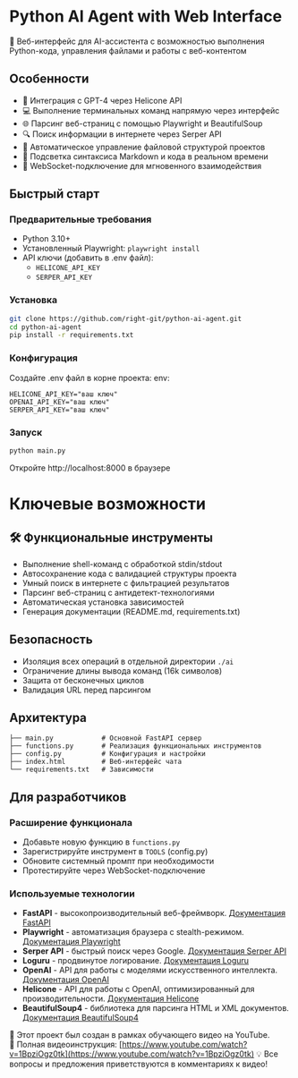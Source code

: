 # Python AI Agent with Web Interface

🚀 Веб-интерфейс для AI-ассистента с возможностью выполнения Python-кода, управления файлами и работы с веб-контентом


## Особенности

- 🧠 Интеграция с GPT-4 через Helicone API
- 💻 Выполнение терминальных команд напрямую через интерфейс
- 🌐 Парсинг веб-страниц с помощью Playwright и BeautifulSoup
- 🔍 Поиск информации в интернете через Serper API
- 📁 Автоматическое управление файловой структурой проектов
- 📝 Подсветка синтаксиса Markdown и кода в реальном времени
- 🔄 WebSocket-подключение для мгновенного взаимодействия

## Быстрый старт

### Предварительные требования
- Python 3.10+
- Установленный Playwright: `playwright install`
- API ключи (добавить в .env файл):
  - `HELICONE_API_KEY`
  - `SERPER_API_KEY`

### Установка
```bash
git clone https://github.com/right-git/python-ai-agent.git
cd python-ai-agent
pip install -r requirements.txt
```

### Конфигурация

Создайте .env файл в корне проекта:
env:
```
HELICONE_API_KEY="ваш ключ"
OPENAI_API_KEY="ваш ключ"
SERPER_API_KEY="ваш ключ"
```

### Запуск
```bash
python main.py
```

Откройте http://localhost:8000 в браузере

# Ключевые возможности

## 🛠 Функциональные инструменты

- Выполнение shell-команд с обработкой stdin/stdout
- Автосохранение кода с валидацией структуры проекта
- Умный поиск в интернете с фильтрацией результатов
- Парсинг веб-страниц с антидетект-технологиями
- Автоматическая установка зависимостей
- Генерация документации (README.md, requirements.txt)

## Безопасность

- Изоляция всех операций в отдельной директории `./ai`
- Ограничение длины вывода команд (16k символов)
- Защита от бесконечных циклов
- Валидация URL перед парсингом

## Архитектура
```
├── main.py            # Основной FastAPI сервер
├── functions.py       # Реализация функциональных инструментов
├── config.py          # Конфигурация и настройки
├── index.html         # Веб-интерфейс чата
└── requirements.txt   # Зависимости
```

## Для разработчиков

### Расширение функционала

- Добавьте новую функцию в `functions.py`
- Зарегистрируйте инструмент в `TOOLS` (config.py)
- Обновите системный промпт при необходимости
- Протестируйте через WebSocket-подключение

### Используемые технологии

- **FastAPI** - высокопроизводительный веб-фреймворк. [Документация FastAPI](https://fastapi.tiangolo.com/)
- **Playwright** - автоматизация браузера с stealth-режимом. [Документация Playwright](https://playwright.dev/docs/intro)
- **Serper API** - быстрый поиск через Google. [Документация Serper API](https://serper.dev/docs)
- **Loguru** - продвинутое логирование. [Документация Loguru](https://loguru.readthedocs.io/en/stable/)
- **OpenAI** - API для работы с моделями искусственного интеллекта. [Документация OpenAI](https://platform.openai.com/docs/)
- **Helicone** - API для работы с OpenAI, оптимизированный для производительности. [Документация Helicone](https://docs.helicone.ai/)
- **BeautifulSoup4** - библиотека для парсинга HTML и XML документов. [Документация BeautifulSoup4](https://www.crummy.com/software/BeautifulSoup/bs4/doc/)


📌 Этот проект был создан в рамках обучающего видео на YouTube.  
🎥 Полная видеоинструкция: [https://www.youtube.com/watch?v=1BpziOgz0tk](https://www.youtube.com/watch?v=1BpziOgz0tk)
💡 Все вопросы и предложения приветствуются в комментариях к видео!
